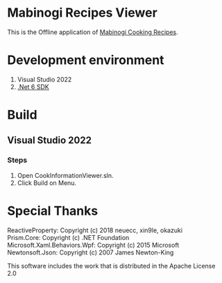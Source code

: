 # Mabinogi Recipes Viewer
This is the Offline application of [Mabinogi Cooking Recipes](https://mabicook.aonsztk.xyz/).


# Development environment
1. Visual Studio 2022
2. [.Net 6 SDK](https://dotnet.microsoft.com/download/dotnet/6.0)

# Build
## Visual Studio 2022
### Steps
1. Open CookInformationViewer.sln.
2. Click Build on Menu.


# Special Thanks
ReactiveProperty:               Copyright (c) 2018 neuecc, xin9le, okazuki  
Prism.Core:                     Copyright (c) .NET Foundation  
Microsoft.Xaml.Behaviors.Wpf:   Copyright (c) 2015 Microsoft  
Newtonsoft.Json:                Copyright (c) 2007 James Newton-King  

This software includes the work that is distributed in the Apache License 2.0
